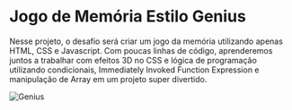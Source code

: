# Jogo de Memória Estilo Genius
Nesse projeto, o desafio será criar um jogo da memória utilizando apenas HTML, CSS e Javascript. Com poucas linhas de código, aprenderemos juntos a trabalhar com efeitos 3D no CSS e lógica de programação utilizando condicionais, Immediately Invoked Function Expression e manipulação de Array em um projeto super divertido.



![Genius](https://github.com/Juliano-OLiveira/genesis/blob/master/genius.gif)
